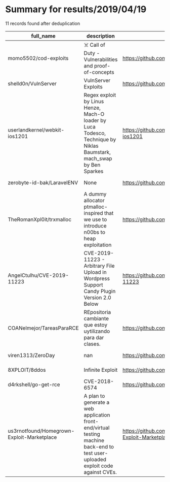 
# Summary for results/2019/04/19
    
11 records found after deduplication

| full_name | description | html_url | matched_list | matched_count | pushed_at | size | stargazers_count | language | forks_count |
|--------------------------------------------|----------------------------------------------------------------------------------------------------------------------------------|---------------------------------------------------------------|----------------------------------|-----------------|---------------------------|--------|--------------------|------------|---------------|
| momo5502/cod-exploits | ☠️ Call of Duty - Vulnerabilities and proof-of-concepts | https://github.com/momo5502/cod-exploits | ['exploit', 'vulnerability poc'] | 2 | 2019-04-19 22:43:31+00:00 | 961 | 184 | C++ | 16 |
| shelld0n/VulnServer | VulnServer Exploits | https://github.com/shelld0n/VulnServer | ['exploit'] | 1 | 2019-04-19 14:52:02+00:00 | 27 | 3 | Python | 1 |
| userlandkernel/webkit-ios1201 | Regex exploit by Linus Henze, Mach-O loader by Luca Todesco, Technique by Niklas Baumstark, mach_swap by Ben Sparkes | https://github.com/userlandkernel/webkit-ios1201 | ['exploit'] | 1 | 2019-04-19 14:46:08+00:00 | 564 | 5 | C | 4 |
| zerobyte-id-bak/LaravelENV | None | https://github.com/zerobyte-id-bak/LaravelENV | ['exploit'] | 1 | 2019-04-19 14:57:31+00:00 | 60 | 9 | Python | 12 |
| TheRomanXpl0it/trxmalloc | A dummy allocator ptmalloc-inspired that we use to introduce n00bs to heap exploitation | https://github.com/TheRomanXpl0it/trxmalloc | ['exploit'] | 1 | 2019-04-19 14:51:30+00:00 | 14 | 6 | C | 2 |
| AngelCtulhu/CVE-2019-11223 | CVE-2019-11223 - Arbitrary File Upload in Wordpress Support Candy Plugin Version 2.0 Below | https://github.com/AngelCtulhu/CVE-2019-11223 | ['cve-2'] | 1 | 2019-04-19 04:32:38+00:00 | 8 | 1 | Python | 5 |
| COANelmejor/TareasParaRCE | REpositoria cambiante que estoy uytilizando para dar clases. | https://github.com/COANelmejor/TareasParaRCE | ['rce'] | 1 | 2019-04-19 05:48:20+00:00 | 4 | 0 | HTML | 0 |
| viren1313/ZeroDay | nan | https://github.com/viren1313/ZeroDay | ['zeroday'] | 1 | 2019-04-19 07:31:35+00:00 | 0 | 0 | nan | 0 |
| 8XPLOIT/8ddos | Infinite Exploit | https://github.com/8XPLOIT/8ddos | ['exploit'] | 1 | 2019-04-19 08:12:41+00:00 | 3 | 0 | C | 0 |
| d4rkshell/go-get-rce | CVE-2018-6574 | https://github.com/d4rkshell/go-get-rce | ['rce'] | 1 | 2019-04-19 12:22:40+00:00 | 2 | 0 | Go | 0 |
| us3rnotfound/Homegrown-Exploit-Marketplace | A plan to generate a web application front-end/virtual testing machine back-end to test user-uploaded exploit code against CVEs. | https://github.com/us3rnotfound/Homegrown-Exploit-Marketplace | ['exploit'] | 1 | 2019-04-19 15:48:33+00:00 | 704 | 0 | | 0 |
